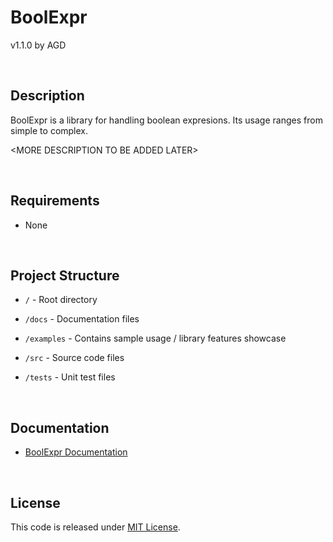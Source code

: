 # BoolExpr

v1.1.0 by AGD

<br/>

## Description

BoolExpr is a library for handling boolean expresions. Its usage ranges from simple to complex.

\<MORE DESCRIPTION TO BE ADDED LATER\>

<br/>

## Requirements

- None

<br/>

## Project Structure

- ```/``` - Root directory

- ```/docs``` - Documentation files

- ```/examples``` - Contains sample usage / library features showcase

- ```/src``` - Source code files

- ```/tests``` - Unit test files 

<br/>

## Documentation

- [BoolExpr Documentation](https://a-g-d.github.io/lua-boolexpr/)

<br/>

## License

This code is released under [MIT License](LICENSE).
